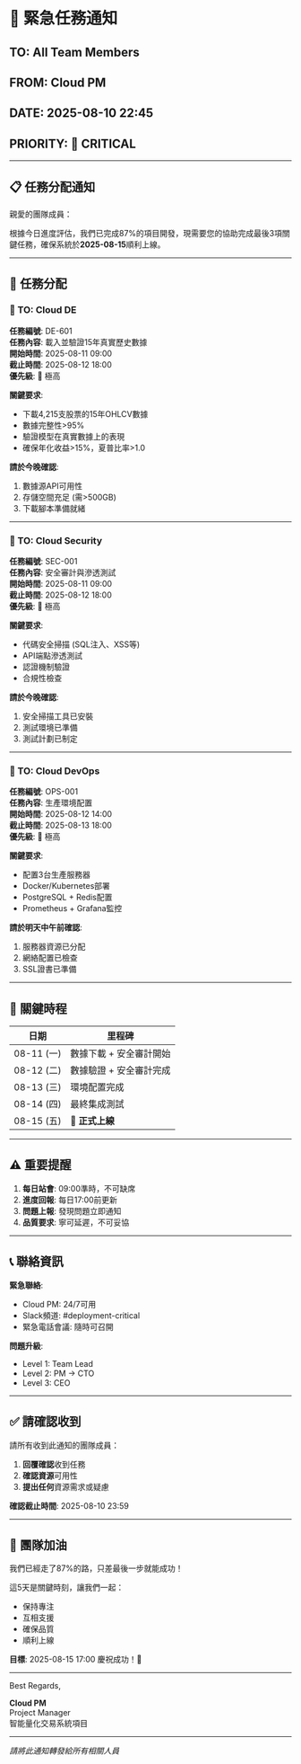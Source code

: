 # 📢 緊急任務通知
## TO: All Team Members
## FROM: Cloud PM
## DATE: 2025-08-10 22:45
## PRIORITY: 🔴 CRITICAL

---

## 📋 任務分配通知

親愛的團隊成員：

根據今日進度評估，我們已完成87%的項目開發，現需要您的協助完成最後3項關鍵任務，確保系統於**2025-08-15**順利上線。

---

## 🎯 任務分配

### 📧 TO: Cloud DE
**任務編號**: DE-601  
**任務內容**: 載入並驗證15年真實歷史數據  
**開始時間**: 2025-08-11 09:00  
**截止時間**: 2025-08-12 18:00  
**優先級**: 🔴 極高  

**關鍵要求**:
- 下載4,215支股票的15年OHLCV數據
- 數據完整性>95%
- 驗證模型在真實數據上的表現
- 確保年化收益>15%，夏普比率>1.0

**請於今晚確認**:
1. 數據源API可用性
2. 存儲空間充足 (需>500GB)
3. 下載腳本準備就緒

---

### 📧 TO: Cloud Security
**任務編號**: SEC-001  
**任務內容**: 安全審計與滲透測試  
**開始時間**: 2025-08-11 09:00  
**截止時間**: 2025-08-12 18:00  
**優先級**: 🔴 極高  

**關鍵要求**:
- 代碼安全掃描 (SQL注入、XSS等)
- API端點滲透測試
- 認證機制驗證
- 合規性檢查

**請於今晚確認**:
1. 安全掃描工具已安裝
2. 測試環境已準備
3. 測試計劃已制定

---

### 📧 TO: Cloud DevOps
**任務編號**: OPS-001  
**任務內容**: 生產環境配置  
**開始時間**: 2025-08-12 14:00  
**截止時間**: 2025-08-13 18:00  
**優先級**: 🔴 極高  

**關鍵要求**:
- 配置3台生產服務器
- Docker/Kubernetes部署
- PostgreSQL + Redis配置
- Prometheus + Grafana監控

**請於明天中午前確認**:
1. 服務器資源已分配
2. 網絡配置已檢查
3. SSL證書已準備

---

## 📅 關鍵時程

| 日期 | 里程碑 |
|------|--------|
| 08-11 (一) | 數據下載 + 安全審計開始 |
| 08-12 (二) | 數據驗證 + 安全審計完成 |
| 08-13 (三) | 環境配置完成 |
| 08-14 (四) | 最終集成測試 |
| 08-15 (五) | **🚀 正式上線** |

---

## ⚠️ 重要提醒

1. **每日站會**: 09:00準時，不可缺席
2. **進度回報**: 每日17:00前更新
3. **問題上報**: 發現問題立即通知
4. **品質要求**: 寧可延遲，不可妥協

---

## 📞 聯絡資訊

**緊急聯絡**:
- Cloud PM: 24/7可用
- Slack頻道: #deployment-critical
- 緊急電話會議: 隨時可召開

**問題升級**:
- Level 1: Team Lead
- Level 2: PM → CTO
- Level 3: CEO

---

## ✅ 請確認收到

請所有收到此通知的團隊成員：

1. **回覆確認**收到任務
2. **確認資源**可用性
3. **提出任何**資源需求或疑慮

**確認截止時間**: 2025-08-10 23:59

---

## 💪 團隊加油

我們已經走了87%的路，只差最後一步就能成功！

這5天是關鍵時刻，讓我們一起：
- 保持專注
- 互相支援  
- 確保品質
- 順利上線

**目標**: 2025-08-15 17:00 慶祝成功！🎉

---

Best Regards,

**Cloud PM**  
Project Manager  
智能量化交易系統項目  

---

_請將此通知轉發給所有相關人員_